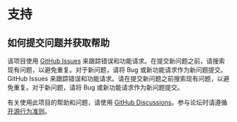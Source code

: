 # 支持

## 如何提交问题并获取帮助

该项目使用 [GitHub Issues](https://github.com/langfarm/langfarm/issues) 来跟踪错误和功能请求。在提交新问题之前，请搜索现有问题，以避免重复。对于新问题，请将 Bug 或新功能请求作为新问题提交。GitHub Issues 来跟踪错误和功能请求。请在提交新问题之前搜索现有问题，以避免重复。对于新问题，请将 Bug 或新功能请求作为新问题提交。

有关使用此项目的帮助和问题，请使用 [GitHub Discussions](https://github.com/langfarm/langfarm/discussions)。参与论坛时请遵循[开源行为准则](CODE_OF_CONDUCT.md)。